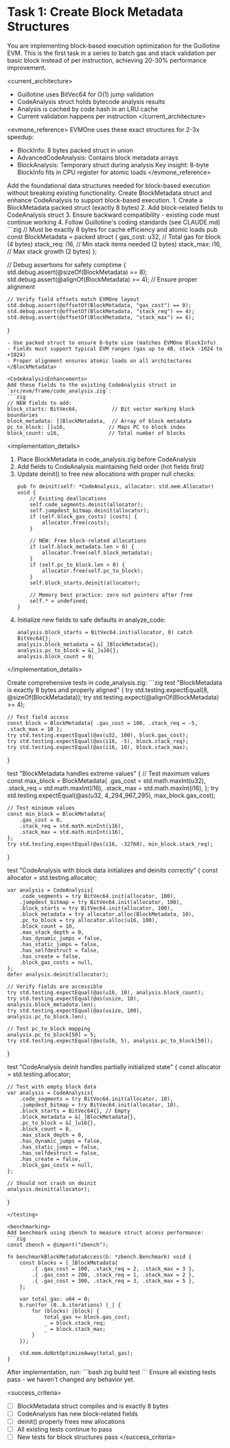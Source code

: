# Task 1: Create Block Metadata Structures

<context>
You are implementing block-based execution optimization for the Guillotine EVM. This is the first task in a series to batch gas and stack validation per basic block instead of per instruction, achieving 20-30% performance improvement.

<current_architecture>
- Guillotine uses BitVec64 for O(1) jump validation
- CodeAnalysis struct holds bytecode analysis results
- Analysis is cached by code hash in an LRU cache
- Current validation happens per instruction
</current_architecture>

<evmone_reference>
EVMOne uses these exact structures for 2-3x speedup:
- BlockInfo: 8 bytes packed struct in union
- AdvancedCodeAnalysis: Contains block metadata arrays
- BlockAnalysis: Temporary struct during analysis
Key insight: 8-byte BlockInfo fits in CPU register for atomic loads
</evmone_reference>

<goal>
Add the foundational data structures needed for block-based execution without breaking existing functionality.
</goal>
</context>

<task>
<objective>
Create BlockMetadata struct and enhance CodeAnalysis to support block-based execution.
</objective>

<requirements>
1. Create a BlockMetadata packed struct (exactly 8 bytes)
2. Add block-related fields to CodeAnalysis struct
3. Ensure backward compatibility - existing code must continue working
4. Follow Guillotine's coding standards (see CLAUDE.md)
</requirements>

<specifications>
<BlockMetadata>
```zig
// Must be exactly 8 bytes for cache efficiency and atomic loads
pub const BlockMetadata = packed struct {
    gas_cost: u32,      // Total gas for block (4 bytes)
    stack_req: i16,     // Min stack items needed (2 bytes)  
    stack_max: i16,     // Max stack growth (2 bytes)
};

// Debug assertions for safety
comptime {
    std.debug.assert(@sizeOf(BlockMetadata) == 8);
    std.debug.assert(@alignOf(BlockMetadata) >= 4); // Ensure proper alignment
    
    // Verify field offsets match EVMOne layout
    std.debug.assert(@offsetOf(BlockMetadata, "gas_cost") == 0);
    std.debug.assert(@offsetOf(BlockMetadata, "stack_req") == 4);
    std.debug.assert(@offsetOf(BlockMetadata, "stack_max") == 6);
}
```
- Use packed struct to ensure 8-byte size (matches EVMOne BlockInfo)
- Fields must support typical EVM ranges (gas up to 4B, stack -1024 to +1024)
- Proper alignment ensures atomic loads on all architectures
</BlockMetadata>

<CodeAnalysisEnhancements>
Add these fields to the existing CodeAnalysis struct in `src/evm/frame/code_analysis.zig`:
```zig
// NEW fields to add:
block_starts: BitVec64,           // Bit vector marking block boundaries
block_metadata: []BlockMetadata,  // Array of block metadata
pc_to_block: []u16,              // Maps PC to block index
block_count: u16,                // Total number of blocks
```
</CodeAnalysisEnhancements>

<implementation_details>
1. Place BlockMetadata in code_analysis.zig before CodeAnalysis
2. Add fields to CodeAnalysis maintaining field order (hot fields first)
3. Update deinit() to free new allocations with proper null checks:
   ```zig
   pub fn deinit(self: *CodeAnalysis, allocator: std.mem.Allocator) void {
       // Existing deallocations
       self.code_segments.deinit(allocator);
       self.jumpdest_bitmap.deinit(allocator);
       if (self.block_gas_costs) |costs| {
           allocator.free(costs);
       }
       
       // NEW: Free block-related allocations
       if (self.block_metadata.len > 0) {
           allocator.free(self.block_metadata);
       }
       if (self.pc_to_block.len > 0) {
           allocator.free(self.pc_to_block);
       }
       self.block_starts.deinit(allocator);
       
       // Memory best practice: zero out pointers after free
       self.* = undefined;
   }
   ```
4. Initialize new fields to safe defaults in analyze_code:
   ```zig
   analysis.block_starts = BitVec64.init(allocator, 0) catch BitVec64{};
   analysis.block_metadata = &[_]BlockMetadata{};
   analysis.pc_to_block = &[_]u16{};
   analysis.block_count = 0;
   ```
</implementation_details>
</specifications>

<testing>
Create comprehensive tests in code_analysis.zig:
```zig
test "BlockMetadata is exactly 8 bytes and properly aligned" {
    try std.testing.expectEqual(8, @sizeOf(BlockMetadata));
    try std.testing.expect(@alignOf(BlockMetadata) >= 4);
    
    // Test field access
    const block = BlockMetadata{ .gas_cost = 100, .stack_req = -5, .stack_max = 10 };
    try std.testing.expectEqual(@as(u32, 100), block.gas_cost);
    try std.testing.expectEqual(@as(i16, -5), block.stack_req);
    try std.testing.expectEqual(@as(i16, 10), block.stack_max);
}

test "BlockMetadata handles extreme values" {
    // Test maximum values
    const max_block = BlockMetadata{
        .gas_cost = std.math.maxInt(u32),
        .stack_req = std.math.maxInt(i16),
        .stack_max = std.math.maxInt(i16),
    };
    try std.testing.expectEqual(@as(u32, 4_294_967_295), max_block.gas_cost);
    
    // Test minimum values
    const min_block = BlockMetadata{
        .gas_cost = 0,
        .stack_req = std.math.minInt(i16),
        .stack_max = std.math.minInt(i16),
    };
    try std.testing.expectEqual(@as(i16, -32768), min_block.stack_req);
}

test "CodeAnalysis with block data initializes and deinits correctly" {
    const allocator = std.testing.allocator;
    
    var analysis = CodeAnalysis{
        .code_segments = try BitVec64.init(allocator, 100),
        .jumpdest_bitmap = try BitVec64.init(allocator, 100),
        .block_starts = try BitVec64.init(allocator, 100),
        .block_metadata = try allocator.alloc(BlockMetadata, 10),
        .pc_to_block = try allocator.alloc(u16, 100),
        .block_count = 10,
        .max_stack_depth = 0,
        .has_dynamic_jumps = false,
        .has_static_jumps = false,
        .has_selfdestruct = false,
        .has_create = false,
        .block_gas_costs = null,
    };
    defer analysis.deinit(allocator);
    
    // Verify fields are accessible
    try std.testing.expectEqual(@as(u16, 10), analysis.block_count);
    try std.testing.expectEqual(@as(usize, 10), analysis.block_metadata.len);
    try std.testing.expectEqual(@as(usize, 100), analysis.pc_to_block.len);
    
    // Test pc_to_block mapping
    analysis.pc_to_block[50] = 5;
    try std.testing.expectEqual(@as(u16, 5), analysis.pc_to_block[50]);
}

test "CodeAnalysis deinit handles partially initialized state" {
    const allocator = std.testing.allocator;
    
    // Test with empty block data
    var analysis = CodeAnalysis{
        .code_segments = try BitVec64.init(allocator, 10),
        .jumpdest_bitmap = try BitVec64.init(allocator, 10),
        .block_starts = BitVec64{}, // Empty
        .block_metadata = &[_]BlockMetadata{},
        .pc_to_block = &[_]u16{},
        .block_count = 0,
        .max_stack_depth = 0,
        .has_dynamic_jumps = false,
        .has_static_jumps = false,
        .has_selfdestruct = false,
        .has_create = false,
        .block_gas_costs = null,
    };
    
    // Should not crash on deinit
    analysis.deinit(allocator);
}
```
</testing>

<benchmarking>
Add benchmark using zbench to measure struct access performance:
```zig
const zbench = @import("zbench");

fn benchmarkBlockMetadataAccess(b: *zbench.Benchmark) void {
    const blocks = [_]BlockMetadata{
        .{ .gas_cost = 100, .stack_req = 2, .stack_max = 3 },
        .{ .gas_cost = 200, .stack_req = 1, .stack_max = 2 },
        .{ .gas_cost = 300, .stack_req = 3, .stack_max = 5 },
    };
    
    var total_gas: u64 = 0;
    b.run(for (0..b.iterations) |_| {
        for (blocks) |block| {
            total_gas += block.gas_cost;
            _ = block.stack_req;
            _ = block.stack_max;
        }
    });
    
    std.mem.doNotOptimizeAway(total_gas);
}
```
</benchmarking>

<validation>
After implementation, run:
```bash
zig build test
```
Ensure all existing tests pass - we haven't changed any behavior yet.
</validation>
</task>

<success_criteria>
- [ ] BlockMetadata struct compiles and is exactly 8 bytes
- [ ] CodeAnalysis has new block-related fields
- [ ] deinit() properly frees new allocations
- [ ] All existing tests continue to pass
- [ ] New tests for block structures pass
</success_criteria>